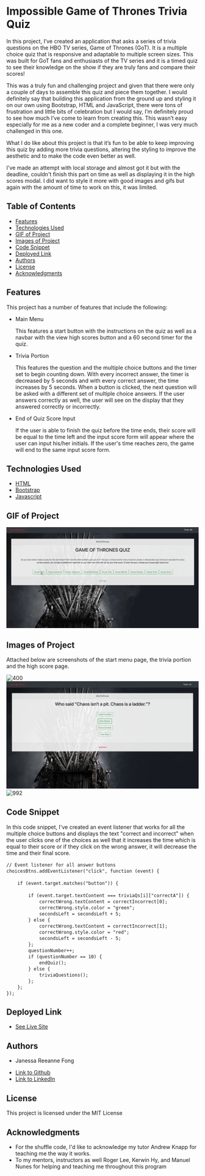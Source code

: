 # Impossible Game of Thrones Trivia Quiz

In this project, I’ve created an application that asks a series of trivia questions on the HBO TV series, Game of Thrones (GoT). It is a multiple choice quiz that is responsive and adaptable to multiple screen sizes. This was built for GoT fans and enthusiasts of the TV series and it is a timed quiz to see their knowledge on the show if they are truly fans and compare their scores! 

This was a truly fun and challenging project and given that there were only a couple of days to assemble this quiz and piece them together. I would definitely say that building this application from the ground up and styling it on our own using Bootstrap, HTML and JavaScript, there were tons of frustration and little bits of celebration but I would say, I’m definitely proud to see how much I’ve come to learn from creating this. This wasn’t easy especially for me as a new coder and a complete beginner, I was very much challenged in this one. 

What I do like about this project is that it’s fun to be able to keep improving this quiz by adding more trivia questions, altering the styling to improve the aesthetic and to make the code even better as well. 

I've made an attempt with local storage and almost got it but with the deadline, couldn't finish this part on time as well as displaying it in the high scores modal. I did want to style it more with good images and gifs but again with the amount of time to work on this, it was limited.

## Table of Contents

* [Features](#features)
* [Technologies Used](#technologies-used)
* [GIF of Project](#gif-of-project)
* [Images of Project](#images-of-project)
* [Code Snippet](#code-snippet)
* [Deployed Link](#deployed-link)
* [Authors](#authors)
* [License](#license)
* [Acknowledgments](#acknowledgments)

## Features

This project has a number of features that include the following:

* Main Menu

    This features a start button with the instructions on the quiz as well as a navbar with the view high scores button and a 60 second timer for the quiz. 

* Trivia Portion

    This features the question and the multiple choice buttons and the timer set to begin counting down. With every incorrect answer, the timer is decreased by 5 seconds and with every correct answer, the time increases by 5 seconds. When a button is clicked, the next question will be asked with a different set of multiple choice answers. If the user answers correctly as well, the user will see on the display that they answered correctly or incorrectly.

* End of Quiz Score Input

    If the user is able to finish the quiz before the time ends, their score will be equal to the time left and the input score form will appear where the user can input his/her initials. If the user's time reaches zero, the game will end to the same input score form.

## Technologies Used

* [HTML](https://developer.mozilla.org/en-US/docs/Web/HTML)
* [Bootstrap](https://getbootstrap.com/)
* [Javascript](https://developer.mozilla.org/en-US/docs/Web/JavaScript)

## GIF of Project

![400](assets/gotquiz.gif)

## Images of Project

Attached below are screenshots of the start menu page, the trivia portion and the high score page.

![400](assets/menu.png)
![768](assets/question.png)
![992](assets/score.png)

## Code Snippet

In this code snippet, I've created an event listener that works for all the multiple choice buttons and displays the text "correct and incorrect" when the user clicks one of the choices as well that it increases the time which is equal to their score or if they click on the wrong answer, it will decrease the time and their final score.

```
// Event listener for all answer buttons
choicesBtns.addEventListener("click", function (event) {

    if (event.target.matches("button")) {

        if (event.target.textContent === triviaQs[i]["correctA"]) {
            correctWrong.textContent = correctIncorrect[0];
            correctWrong.style.color = "green";
            secondsLeft = secondsLeft + 5;
        } else {
            correctWrong.textContent = correctIncorrect[1];
            correctWrong.style.color = "red";
            secondsLeft = secondsLeft - 5;
        };
        questionNumber++;
        if (questionNumber == 10) {
            endQuiz();
        } else {
            triviaQuestions();
        };
    };
});
```


## Deployed Link

* [See Live Site](https://janessaref.github.io/impossible-game-of-thrones-quiz/)


## Authors

* Janessa Reeanne Fong

- [Link to Github](https://github.com/janessaref)
- [Link to LinkedIn](https://www.linkedin.com/in/janessafong)

## License

This project is licensed under the MIT License 

## Acknowledgments

* For the shuffle code, I'd like to acknowledge my tutor Andrew Knapp for teaching me the way it works.
* To my mentors, instructors as well Roger Lee, Kerwin Hy, and Manuel Nunes for helping and teaching me throughout this program
